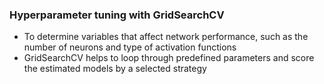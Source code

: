 ### Hyperparameter tuning with GridSearchCV

- To determine variables that affect network performance, such as the number of neurons and type of activation functions
- GridSearchCV helps to loop through predefined parameters and score the estimated models by a selected strategy
